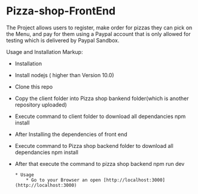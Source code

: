 # Pizza-shop-FrontEnd

The Project allows users to register, make order for pizzas they can pick on the Menu,
and pay for them using a Paypal account that is only allowed for testing which is delivered by Paypal Sandbox.

Usage and Installation
Markup:
* Installation
* Install nodejs ( higher than Version 10.0)
* Clone this repo
* Copy the client folder into Pizza shop bankend folder(which is another repository uploaded)
* Execute command to client folder to download all dependancies npm install
* After Installing the dependencies of front end
* Execute command to Pizza shop backend folder to download all dependancies npm install
* After that execute the command to pizza shop backend npm run dev

      * Usage
          * Go to your Browser an open [http://localhost:3000](http://localhost:3000)

